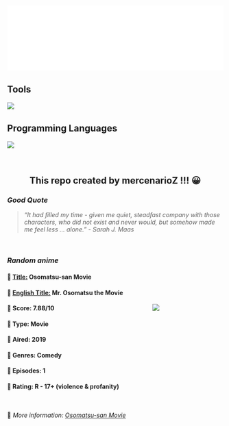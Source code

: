 
<img src="svg/nai.svg" />

<p>
  <h2>Tools</h2>
  <a href="https://skillicons.dev">
    <img src="https://skillicons.dev/icons?i=git,bash,vim,ubuntu,tensorflow,pytorch,docker,raspberrypi" />
  </a>

  <br />

  <h2>Programming Languages</h2>

  <a href="https://skillicons.dev">
    <img src="https://skillicons.dev/icons?i=python,c,cpp" />
  </a>
</p>

<br />

<h2 align="center">This repo created by mercenarioZ !!! 😀</h2>
<h3><i>Good Quote</i></h3>

<blockquote>
<i>
“It had filled my time - given me quiet, steadfast company with those characters, who did not exist and never would, but somehow made me feel less ... alone.” - Sarah J. Maas
</i>
</blockquote>

<br />

<h3><i>Random anime</i></h3>

<h4>
  <strong>🥭 <u>Title:</u></strong> Osomatsu-san Movie
</h4>

<h4>🌿 <u>English Title:</u> Mr. Osomatsu the Movie</h4>

<img align="right" width="165" src=https://cdn.myanimelist.net/images/anime/1492/113860.jpg />

<h4>🌱 Score: 7.88/10</h4>

<h4>🌲 Type: Movie</h4>

<h4>🌴 Aired: 2019</h4>

<h4>🌵 Genres: Comedy</h4>

<h4>🥑 Episodes: 1</h4>

<h4>🍏 Rating: R - 17+ (violence & profanity)</h4>

<br />

🍂 *More information: [Osomatsu-san Movie](https://myanimelist.net/anime/38201/Osomatsu-san_Movie)*
    